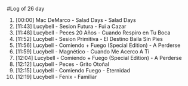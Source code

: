 #Log of 26 day

1. [00:00] Mac DeMarco - Salad Days - Salad Days
1. [11:43] Lucybell - Sesion Futura - Fui a Cazar
1. [11:48] Lucybell - Peces 20 Años - Cuando Respiro en Tu Boca
1. [11:52] Lucybell - Sesion Primitiva - El Destino Baila Sin Pies
1. [11:56] Lucybell - Comiendo + Fuego (Special Edition) - A Perderse
1. [11:59] Lucybell - Magnético - Cuando Me Acerco A Ti
1. [12:04] Lucybell - Comiendo + Fuego (Special Edition) - A Perderse
1. [12:12] Lucybell - Peces - Grito Otoñal
1. [12:15] Lucybell - Comiendo Fuego - Eternidad
1. [12:19] Lucybell - Fenix - Familiar
